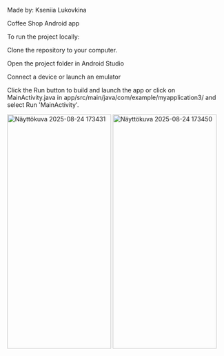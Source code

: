 Made by: Kseniia Lukovkina

Coffee Shop Android app


To run the project locally:

Clone the repository to your computer.

Open the project folder in Android Studio

Connect a device or launch an emulator

Click the Run button to build and launch the app or click on MainActivity.java in app/src/main/java/com/example/myapplication3/ and select Run 'MainActivity'.

<img width="241" height="543" alt="Näyttökuva 2025-08-24 173431" src="https://github.com/user-attachments/assets/db5f9749-0a50-4622-8adf-eef9832e65b9" />

<img width="241" height="543" alt="Näyttökuva 2025-08-24 173450" src="https://github.com/user-attachments/assets/b8abcc81-5a11-4817-8969-5f6a422c3b47" />



